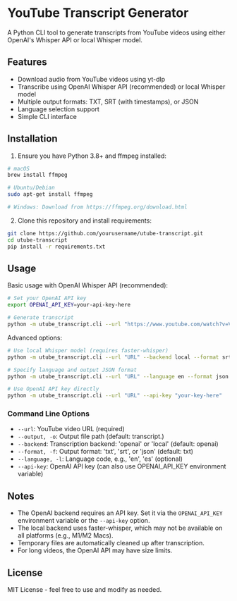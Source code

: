 # YouTube Transcript Generator

A Python CLI tool to generate transcripts from YouTube videos using either OpenAI's Whisper API or local Whisper model.

## Features

- Download audio from YouTube videos using yt-dlp
- Transcribe using OpenAI Whisper API (recommended) or local Whisper model
- Multiple output formats: TXT, SRT (with timestamps), or JSON
- Language selection support
- Simple CLI interface

## Installation

1. Ensure you have Python 3.8+ and ffmpeg installed:

```bash
# macOS
brew install ffmpeg

# Ubuntu/Debian
sudo apt-get install ffmpeg

# Windows: Download from https://ffmpeg.org/download.html
```

2. Clone this repository and install requirements:

```bash
git clone https://github.com/yourusername/utube-transcript.git
cd utube-transcript
pip install -r requirements.txt
```

## Usage

Basic usage with OpenAI Whisper API (recommended):

```bash
# Set your OpenAI API key
export OPENAI_API_KEY=your-api-key-here

# Generate transcript
python -m utube_transcript.cli --url "https://www.youtube.com/watch?v=VIDEOID" --output transcript.txt
```

Advanced options:

```bash
# Use local Whisper model (requires faster-whisper)
python -m utube_transcript.cli --url "URL" --backend local --format srt

# Specify language and output JSON format
python -m utube_transcript.cli --url "URL" --language en --format json --output transcript.json

# Use OpenAI API key directly
python -m utube_transcript.cli --url "URL" --api-key "your-key-here"
```

### Command Line Options

- `--url`: YouTube video URL (required)
- `--output, -o`: Output file path (default: transcript.<format>)
- `--backend`: Transcription backend: 'openai' or 'local' (default: openai)
- `--format, -f`: Output format: 'txt', 'srt', or 'json' (default: txt)
- `--language, -l`: Language code, e.g., 'en', 'es' (optional)
- `--api-key`: OpenAI API key (can also use OPENAI_API_KEY environment variable)

## Notes

- The OpenAI backend requires an API key. Set it via the `OPENAI_API_KEY` environment variable or the `--api-key` option.
- The local backend uses faster-whisper, which may not be available on all platforms (e.g., M1/M2 Macs).
- Temporary files are automatically cleaned up after transcription.
- For long videos, the OpenAI API may have size limits.

## License

MIT License - feel free to use and modify as needed.
